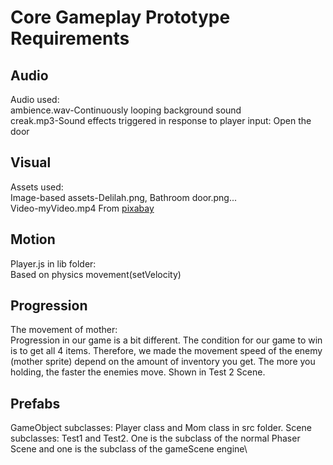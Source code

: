 # Core Gameplay Prototype Requirements
## Audio
Audio used:\
    ambience.wav-Continuously looping background sound\
    creak.mp3-Sound effects triggered in response to player input: Open the door
## Visual
Assets used:\
    Image-based assets-Delilah.png, Bathroom door.png...\
    Video-myVideo.mp4 From [pixabay](https://pixabay.com/videos/earth-globe-rotate-world-global-1236/)
## Motion
Player.js in lib folder:\
    Based on physics movement(setVelocity)
## Progression
The movement of mother:\
    Progression in our game is a bit different. The condition for our game to win is to get all 4 items. Therefore, we made the movement speed of the enemy (mother sprite) depend on the amount of inventory you get. The more you holding, the faster the enemies move. Shown in Test 2 Scene.
## Prefabs
GameObject subclasses: Player class and Mom class in src folder.
Scene subclasses: Test1 and Test2. One is the subclass of the normal Phaser Scene and one is the subclass of the gameScene engine\

